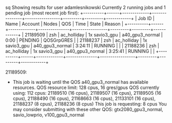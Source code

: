 
sq
Showing results for user adamlesnikowski
Currently 2 running jobs and 1 pending job (most recent job first):
+----------+------+-------------+---------------+-----------------+---------+---------+------------+
|  Job ID  | Name |   Account   |     Nodes     |       QOS       |  Time   |  State  |   Reason   |
+----------+------+-------------+---------------+-----------------+---------+---------+------------+
| 21189509 | zsh  | ac_holliday | 1x savio3_gpu | a40_gpu3_normal |  0:00   | PENDING | QOSGrpGRES |
| 21188237 | zsh  | ac_holliday | 1x savio3_gpu | a40_gpu3_normal | 3:24:11 | RUNNING |            |
| 21188236 | zsh  | ac_holliday | 1x savio3_gpu | a40_gpu3_normal | 3:25:41 | RUNNING |            |
+----------+------+-------------+---------------+-----------------+---------+---------+------------+

21189509:
 - This job is waiting until the QOS a40_gpu3_normal has available resources.
   QOS resource limit: 128 cpus, 16 gres/gpus
   QOS currently using: 112 cpus: 21189510 (16 cpus), 21189507 (16 cpus), 21189505 (16 cpus), 21188490 (16 cpus), 21168663 (16 cpus), 21133101 (16 cpus), 21188237 (8 cpus), 21188236 (8 cpus)
   This job is requesting: 8 cpus
   You may consider submitting with these other QOS: gtx2080_gpu3_normal, savio_lowprio, v100_gpu3_normal
